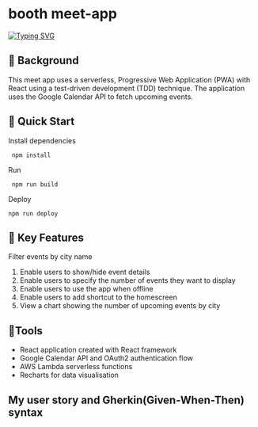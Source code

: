 # booth meet-app


[![Typing SVG](https://readme-typing-svg.herokuapp.com?color=%23F7A12C&duration=4900&width=550&lines=welcome+to+booth+meet+app+repository)](https://git.io/typing-svg)


## :thought_balloon:	Background

This meet app uses a serverless, Progressive Web Application (PWA) with React using a test-driven development (TDD) technique. The application uses the Google Calendar API to fetch upcoming events.


##  🚀 Quick Start

   Install dependencies
   ```
    npm install
   ```
   Run
   ```
    npm run build
   ```
  Deploy
  ```
  npm run deploy
  ```

##  🧩 Key Features

Filter events by city name

  1. Enable users to show/hide event details
  2. Enable users to specify the number of events they want to display
  3. Enable users to use the app when offline
  4. Enable users to add shortcut to the homescreen
  5. View a chart showing the number of upcoming events by city

##  🔨Tools
   
  * React application created with React framework
  * Google Calendar API and OAuth2 authentication flow
  * AWS Lambda serverless functions
  * Recharts for data visualisation


## My user story and Gherkin(Given-When-Then) syntax 
